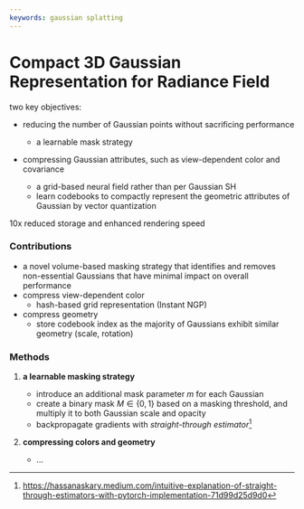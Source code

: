 ```yaml
---
keywords: gaussian splatting
---
```


<link rel="stylesheet" href="/notes/katex.min.css">

# Compact 3D Gaussian Representation for Radiance Field

two key objectives:

- reducing the number of Gaussian points without sacrificing performance
  - a learnable mask strategy

- compressing Gaussian attributes, such as view-dependent color and covariance
  - a grid-based neural field rather than per Gaussian SH
  - learn codebooks to compactly represent the geometric attributes of Gaussian by vector quantization

10x reduced storage and enhanced rendering speed

### Contributions

- a novel volume-based masking strategy that identifies and removes non-essential Gaussians that have minimal impact on overall performance
- compress view-dependent color
  - hash-based grid representation (Instant NGP)
- compress geometry
  - store codebook index as the majority of Gaussians exhibit similar geometry (scale, rotation)

### Methods

1. **a learnable masking strategy**
   - introduce an additional mask parameter $m$ for each Gaussian
   - create a binary mask $M \in \{0, 1\}$ based on a masking threshold, and multiply it to both Gaussian scale and opacity
   - backpropagate gradients with *straight-through estimator*[^1]

2. **compressing colors and geometry**
   - ...

[^1]: https://hassanaskary.medium.com/intuitive-explanation-of-straight-through-estimators-with-pytorch-implementation-71d99d25d9d0
